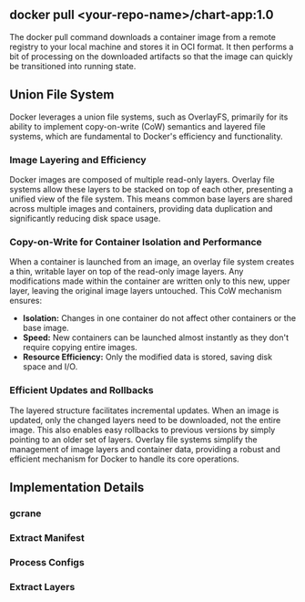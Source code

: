 ## docker pull \<your-repo-name\>/chart-app:1.0
The docker pull command downloads a container image from a remote registry to your local machine and stores it in OCI format.  It then performs a bit of processing on the downloaded artifacts so that the image can quickly be transitioned into running state. 

## Union File System
Docker leverages a union file systems, such as OverlayFS, primarily for its ability to implement copy-on-write (CoW) semantics and layered file systems, which are fundamental to Docker's efficiency and functionality.

### Image Layering and Efficiency
Docker images are composed of multiple read-only layers. Overlay file systems allow these layers to be stacked on top of each other, presenting a unified view of the file system. This means common base layers are shared across multiple images and containers, providing data duplication and significantly reducing disk space usage.

### Copy-on-Write for Container Isolation and Performance
When a container is launched from an image, an overlay file system creates a thin, writable layer on top of the read-only image layers. Any modifications made within the container are written only to this new, upper layer, leaving the original image layers untouched. This CoW mechanism ensures:

* **Isolation:** Changes in one container do not affect other containers or the base image.
* **Speed:** New containers can be launched almost instantly as they don't require copying entire images.
* **Resource Efficiency:** Only the modified data is stored, saving disk space and I/O.

### Efficient Updates and Rollbacks
The layered structure facilitates incremental updates. When an image is updated, only the changed layers need to be downloaded, not the entire image. This also enables easy rollbacks to previous versions by simply pointing to an older set of layers.  Overlay file systems simplify the management of image layers and container data, providing a robust and efficient mechanism for Docker to handle its core operations.

## Implementation Details
### gcrane
### Extract Manifest
### Process Configs
### Extract Layers
